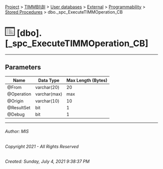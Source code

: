 #### 

[Project](../../../../../index.md) > [TIMMBI\\BI](../../../../index.md) > [User databases](../../../index.md) > [External](../../index.md) > [Programmability](../index.md) > [Stored Procedures](Stored_Procedures.md) > dbo._spc_ExecuteTIMMOperation_CB

# ![Stored Procedures](../../../../../Images/StoredProcedure32.png) [dbo].[_spc_ExecuteTIMMOperation_CB]

---

## <a name="#parameters"></a>Parameters

| Name | Data Type | Max Length (Bytes) |
|---|---|---|
| @From | varchar(20) | 20 |
| @Operation | varchar(max) | max |
| @Origin | varchar(10) | 10 |
| @ResultSet | bit | 1 |
| @Debug | bit | 1 |


---

###### Author:  MIS

###### Copyright 2021 - All Rights Reserved

###### Created: Sunday, July 4, 2021 9:38:37 PM

